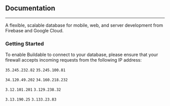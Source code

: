 ## Documentation
----

A flexible, scalable database for mobile, web, and server development from Firebase and Google Cloud.

### Getting Started

To enable Buildable to connect to your database, please ensure that your firewall accepts incoming requests from the following IP address:

`35.245.232.82` `35.245.100.81`

`34.120.49.202` `34.160.218.232`

`3.12.101.201` `3.129.238.32`

`3.13.190.25` `3.133.23.83`
